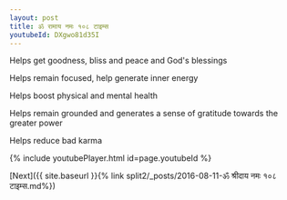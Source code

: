 ```yaml
---
layout: post
title: ॐ रामाय नमः १०८ टाइम्स
youtubeId: DXgwo81d35I
---
```

 
 
Helps get goodness, bliss and peace and God's blessings
 
Helps remain focused, help generate inner energy 
 
Helps boost physical and mental health 
 
Helps remain grounded and generates a sense of gratitude towards the greater power 
 
Helps reduce bad karma
 
 
 
 


{% include youtubePlayer.html id=page.youtubeId %}
 
[Next]({{ site.baseurl }}{% link  split2/_posts/2016-08-11-ॐ श्रीदाय नमः १०८ टाइम्स.md%})
 

